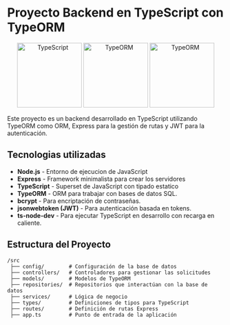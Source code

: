# Proyecto Backend en TypeScript con TypeORM
<p align="center">
  <img src="https://raw.githubusercontent.com/remojansen/logo.ts/master/ts.png" alt="TypeScript" width="150" />
  <img src="https://avatars.githubusercontent.com/u/20165699?s=200&v=4" alt="TypeORM" width="150" />
  <img src="https://www.angularminds.com/tech-logos/nodejs-logo.svg" alt="TypeORM" width="150" />
  
</p>

Este proyecto es un backend desarrollado en TypeScript utilizando TypeORM como ORM, Express para la gestión de rutas y JWT para la autenticación.

## Tecnologias utilizadas

- **Node.js** - Entorno de ejecucion de JavaScript
- **Express** - Framework minimalista para crear los servidores
- **TypeScript** - Superset de JavaScript con tipado estatico
- **TypeORM** - ORM para trabajar con bases de datos SQL.
- **bcrypt** - Para encriptación de contraseñas.
- **jsonwebtoken (JWT)** - Para autenticación basada en tokens.
- **ts-node-dev** - Para ejecutar TypeScript en desarrollo con recarga en caliente.

## Estructura del Proyecto

```
/src
 ├── config/        # Configuración de la base de datos
 ├── controllers/   # Controladores para gestionar las solicitudes
 ├── models/        # Modelos de TypeORM
 ├── repositories/  # Repositorios que interactúan con la base de datos
 ├── services/      # Lógica de negocio
 ├── types/         # Definiciones de tipos para TypeScript
 ├── routes/        # Definición de rutas Express
 ├── app.ts         # Punto de entrada de la aplicación
```